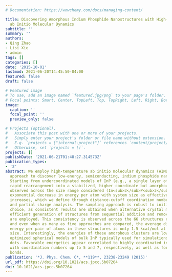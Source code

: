 ```yaml
---
# Documentation: https://wowchemy.com/docs/managing-content/

title: Discovering Amorphous Indium Phosphide Nanostructures with High-Temperature
  ab Initio Molecular Dynamics
subtitle: ''
summary: ''
authors:
- Qing Zhao
- Lisi Xie
- admin
tags: []
categories: []
date: '2015-10-01'
lastmod: 2021-06-20T14:45:50-04:00
featured: false
draft: false

# Featured image
# To use, add an image named `featured.jpg/png` to your page's folder.
# Focal points: Smart, Center, TopLeft, Top, TopRight, Left, Right, BottomLeft, Bottom, BottomRight.
image:
  caption: ''
  focal_point: ''
  preview_only: false

# Projects (optional).
#   Associate this post with one or more of your projects.
#   Simply enter your project's folder or file name without extension.
#   E.g. `projects = ["internal-project"]` references `content/project/deep-learning/index.md`.
#   Otherwise, set `projects = []`.
projects: []
publishDate: '2021-06-21T01:48:27.314573Z'
publication_types:
- '2'
abstract: We employ high-temperature ab initio molecular dynamics (AIMD) as a sampling
  approach to discover low-energy, semiconducting, indium phosphide nanostructures.
  Starting from undercoordinated models of InP (e.g., a single layer of InP(111)),
  rapid rearrangement into a stabilized, higher-coordinate but amorphous cluster is
  observed across the size range considered (In<sub>3</sub>P<sub>3</sub> to In<sub>22</sub>P<sub>22</sub>). These clusters exhibit
  exponential decrease in energy per atom with system size as effective coordination
  increases, which we define through distance-cutoff coordination number assignment
  and partial charge analysis. The sampling approach is robust to initial configuration
  choice, as consistent results are obtained when alternative crystal models or computationally
  efficient generation of structures from sequential addition and removal of atoms
  are employed. This consistency is observed across the 66 structures compared here,
  and even when as many as five approaches are compared, the average difference in
  energy per pair of atoms in these structures is only 1.5 kcal/mol at a given system
  size. Interestingly, the energies of these amorphous clusters are lower than geometry
  optimized spherical models of bulk InP typically used for simulations of quantum
  dots. Favorable energetics appear correlated to highly coordinated indium and phosphorus
  with coordination numbers up to 5 and 7, respectively, as well as formation of phosphorus–phosphorus
  bonds.
publication: '*J. Phys. Chem. C*, **119**, 23238-23249 (2015)'
url_pdf: https://doi.org/10.1021/acs.jpcc.5b07264
doi: 10.1021/acs.jpcc.5b07264
---
```

